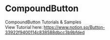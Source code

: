 # CompoundButton
CompoundButton Tutorials & Samples <br />
View Tutorial here: https://www.notion.so/Button-33922f9400114c838588dbcc3b9bfded